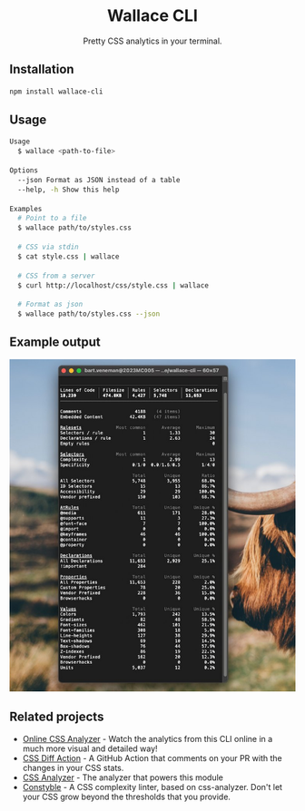 <div align="center">
  <h1>Wallace CLI</h1>
  <p>Pretty CSS analytics in your terminal.</p>
</div>

## Installation

```sh
npm install wallace-cli
```

## Usage

```sh
Usage
  $ wallace <path-to-file>

Options
  --json Format as JSON instead of a table
  --help, -h Show this help

Examples
  # Point to a file
  $ wallace path/to/styles.css

  # CSS via stdin
  $ cat style.css | wallace

  # CSS from a server
  $ curl http://localhost/css/style.css | wallace

  # Format as json
  $ wallace path/to/styles.css --json
```

## Example output

![Example terminal output for this module](example.jpg)

## Related projects

- [Online CSS Analyzer](https://www.projectwallace.com/analyze-css?utm_source=github&utm_medium=wallace_cli_related_projects) - Watch the analytics from this CLI online in a much more visual and detailed way!
- [CSS Diff Action](https://github.com/projectwallace/css-diff-action) - A GitHub
  Action that comments on your PR with the changes in your CSS stats.
- [CSS Analyzer](https://github.com/projectwallace/css-analyzer) - The analyzer that powers this module
- [Constyble](https://github.com/projectwallace/constyble) - A CSS complexity
  linter, based on css-analyzer. Don't let your CSS grow beyond the thresholds that you provide.
